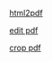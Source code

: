 
[html2pdf](https://www.sejda.com/es/html-to-pdf)

[edit pdf](https://www.sejda.com/es/pdf-editor)

[crop pdf](https://avepdf.com/es/crop-pdf)